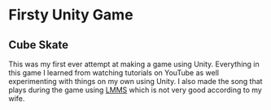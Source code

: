 # Firsty Unity Game

## Cube Skate

This was my first ever attempt at making a game using Unity. Everything in this game I learned from watching tutorials on YouTube as well experimenting with things on my own using Unity. I also made the song that plays during the game using [LMMS](https://lmms.io/) which is not very good according to my wife.